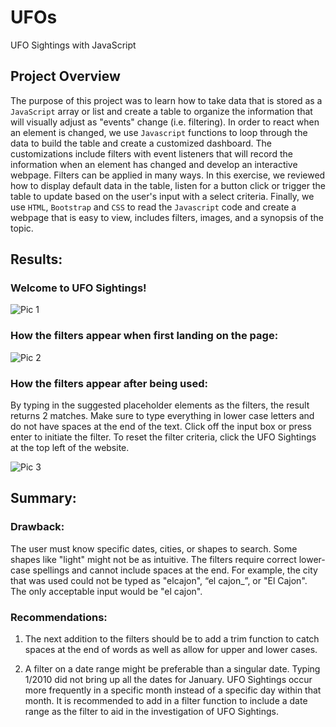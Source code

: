 # UFOs
UFO Sightings with JavaScript

## Project Overview

The purpose of this project was to learn how to take data that is stored as a `JavaScript` array or list and create a table to organize the information that will visually adjust as "events" change (i.e. filtering). In order to react when an element is changed, we use `Javascript` functions to loop through the data to build the table and create a customized dashboard. The customizations include filters with event listeners that will record the information when an element has changed and develop an interactive webpage. Filters can be applied in many ways. In this exercise, we reviewed how to display default data in the table, listen for a button click or trigger the table to update based on the user's input with a select criteria. Finally, we use `HTML`, `Bootstrap` and `CSS` to read the `Javascript` code and create a webpage that is easy to view, includes filters, images, and a synopsis of the topic.

## Results:
### Welcome to UFO Sightings! 

![Pic 1](../static/images/intro.PNG)

### How the filters appear when first landing on the page:
![Pic 2](../static/images/initial_filter.PNG)

### How the filters appear after being used: 
By typing in the suggested placeholder elements as the filters, the result returns 2 matches. Make sure to type everything in lower case letters and do not have spaces at the end of the text. Click off the input box or press enter to initiate the filter. To reset the filter criteria, click the UFO Sightings at the top left of the website. 

![Pic 3](../static/images/fillters_used.PNG)


## Summary: 

### Drawback:
The user must know specific dates, cities, or shapes to search.  Some shapes like "light" might not be as intuitive. The filters require correct lower-case spellings and cannot include spaces at the end. For example, the city that was used could not be typed as "elcajon", “el cajon_”, or "El Cajon". The only acceptable input would be "el cajon".

### Recommendations: 
1. The next addition to the filters should be to add a trim function to catch spaces at the end of words as well as allow for upper and lower cases.


2. A filter on a date range might be preferable than a singular date. Typing 1/2010 did not bring up all the dates for January. UFO Sightings occur more frequently in a specific month instead of a specific day within that month. It is recommended to add in a filter function to include a date range as the filter to aid in the investigation of UFO Sightings. 